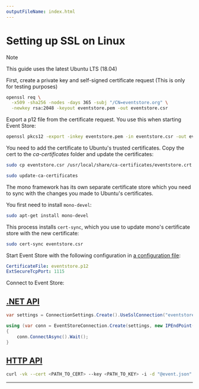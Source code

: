 ```yaml
---
outputFileName: index.html
---
```


# Setting up SSL on Linux

> [!NOTE]
> This guide uses the latest Ubuntu LTS (18.04)

First, create a private key and self-signed certificate request (This is only for testing purposes)

```bash
openssl req \
  -x509 -sha256 -nodes -days 365 -subj "/CN=eventstore.org" \
  -newkey rsa:2048 -keyout eventstore.pem -out eventstore.csr
```

Export a p12 file from the certificate request. You use this when starting Event Store:

```bash
openssl pkcs12 -export -inkey eventstore.pem -in eventstore.csr -out eventstore.p12
```

You need to add the certificate to Ubuntu's trusted certificates. Copy the cert to the _ca-certificates_ folder and update the certificates:

```bash
sudo cp eventstore.csr /usr/local/share/ca-certificates/eventstore.crt

sudo update-ca-certificates
```

The mono framework has its own separate certificate store which you need to sync with the changes you made to Ubuntu's certificates.

You first need to install `mono-devel`:

```bash
sudo apt-get install mono-devel
```

This process installs `cert-sync`, which you use to update mono's certificate store with the new certificate:

```bash
sudo cert-sync eventstore.csr
```

Start Event Store with the following configuration in [a configuration file](~/server/command-line-arguments.md#yaml-files):

```yaml
CertificateFile: eventstore.p12
ExtSecureTcpPort: 1115
```

Connect to Event Store:

## [.NET API](#tab/tabid-8)

```csharp
var settings = ConnectionSettings.Create().UseSslConnection("eventstore.org", true);

using (var conn = EventStoreConnection.Create(settings, new IPEndPoint(IPAddress.Loopback, 1115)))
{
    conn.ConnectAsync().Wait();
}
```

## [HTTP API](#tab/tabid-9)

```bash
curl -vk --cert <PATH_TO_CERT> --key <PATH_TO_KEY> -i -d "@event.json" "http://127.0.0.1:2113/streams/newstream" -H "Content-Type:application/vnd.eventstore.events+json"
```

* * *